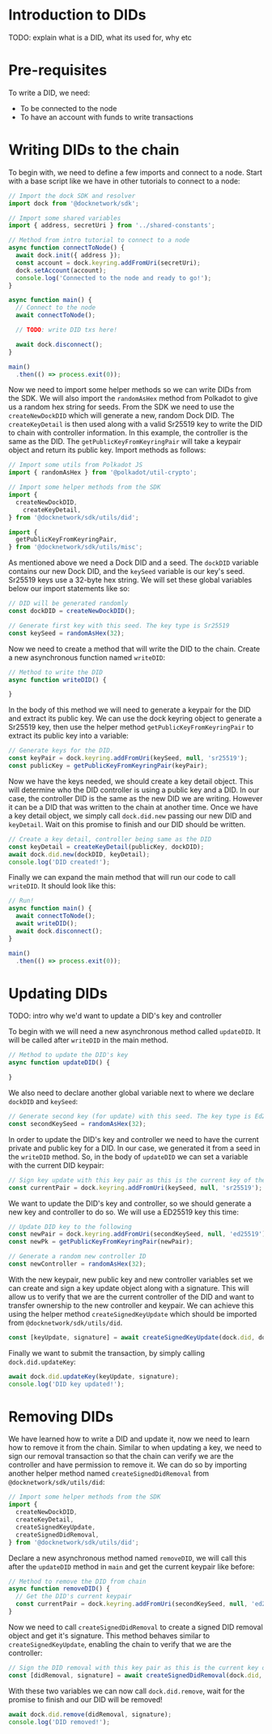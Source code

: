 # Introduction to DIDs
TODO: explain what is a DID, what its used for, why etc

# Pre-requisites
To write a DID, we need:
- To be connected to the node
- To have an account with funds to write transactions

# Writing DIDs to the chain
To begin with, we need to define a few imports and connect to a node. Start with a base script like we have in other tutorials to connect to a node:
```javascript
// Import the dock SDK and resolver
import dock from '@docknetwork/sdk';

// Import some shared variables
import { address, secretUri } from '../shared-constants';

// Method from intro tutorial to connect to a node
async function connectToNode() {
  await dock.init({ address });
  const account = dock.keyring.addFromUri(secretUri);
  dock.setAccount(account);
  console.log('Connected to the node and ready to go!');
}

async function main() {
  // Connect to the node
  await connectToNode();

  // TODO: write DID txs here!

  await dock.disconnect();
}

main()
  .then(() => process.exit(0));
```

Now we need to import some helper methods so we can write DIDs from the SDK. We will also import the `randomAsHex` method from Polkadot to give us a random hex string for seeds. From the SDK we need to use the `createNewDockDID` which will generate a new, random Dock DID. The `createKeyDetail` is then used along with a valid Sr25519 key to write the DID to chain with controller information. In this example, the controller is the same as the DID. The `getPublicKeyFromKeyringPair` will take a keypair object and return its public key. Import methods as follows:
```javascript
// Import some utils from Polkadot JS
import { randomAsHex } from '@polkadot/util-crypto';

// Import some helper methods from the SDK
import {
  createNewDockDID,
	createKeyDetail,
} from '@docknetwork/sdk/utils/did';

import {
  getPublicKeyFromKeyringPair,
} from '@docknetwork/sdk/utils/misc';
```

As mentioned above we need a Dock DID and a seed. The `dockDID` variable contains our new Dock DID, and the `keySeed` variable is our key's seed. Sr25519 keys use a 32-byte hex string. We will set these global variables below our import statements like so:
```javascript
// DID will be generated randomly
const dockDID = createNewDockDID();

// Generate first key with this seed. The key type is Sr25519
const keySeed = randomAsHex(32);
```

Now we need to create a method that will write the DID to the chain. Create a new asynchronous function named `writeDID`:
```javascript
// Method to write the DID
async function writeDID() {

}
```

In the body of this method we will need to generate a keypair for the DID and extract its public key. We can use the dock keyring object to generate a Sr25519 key, then use the helper method `getPublicKeyFromKeyringPair` to extract its public key into a variable:
```javascript
// Generate keys for the DID.
const keyPair = dock.keyring.addFromUri(keySeed, null, 'sr25519');
const publicKey = getPublicKeyFromKeyringPair(keyPair);
```

Now we have the keys needed, we should create a key detail object. This will determine who the DID controller is using a public key and a DID. In our case, the controller DID is the same as the new DID we are writing. However it can be a DID that was written to the chain at another time. Once we have a key detail object, we simply call `dock.did.new` passing our new DID and `keyDetail`. Wait on this promise to finish and our DID should be written.
```javascript
// Create a key detail, controller being same as the DID
const keyDetail = createKeyDetail(publicKey, dockDID);
await dock.did.new(dockDID, keyDetail);
console.log('DID created!');
```

Finally we can expand the main method that will run our code to call `writeDID`. It should look like this:
```javascript
// Run!
async function main() {
  await connectToNode();
  await writeDID();
  await dock.disconnect();
}

main()
  .then(() => process.exit(0));
```

# Updating DIDs
TODO: intro why we'd want to update a DID's key and controller

To begin with we will need a new asynchronous method called `updateDID`. It will be called after `writeDID` in the main method.
```javascript
// Method to update the DID's key
async function updateDID() {

}
```

We also need to declare another global variable next to where we declare `dockDID` and `keySeed`:
```javascript
// Generate second key (for update) with this seed. The key type is Ed25519
const secondKeySeed = randomAsHex(32);
```

In order to update the DID's key and controller we need to have the current private and public key for a DID. In our case, we generated
it from a seed in the `writeDID` method. So, in the body of `updateDID` we can set a variable with the current DID keypair:
```javascript
// Sign key update with this key pair as this is the current key of the DID
const currentPair = dock.keyring.addFromUri(keySeed, null, 'sr25519');
```

We want to update the DID's key and controller, so we should generate a new key and controller to do so. We will use a ED25519 key this time:
```javascript
// Update DID key to the following
const newPair = dock.keyring.addFromUri(secondKeySeed, null, 'ed25519');
const newPk = getPublicKeyFromKeyringPair(newPair);

// Generate a random new controller ID
const newController = randomAsHex(32);
```

With the new keypair, new public key and new controller variables set we can create and sign a key update object along with a signature.
This will allow us to verify that we are the current controller of the DID and want to transfer ownership to the new controller and keypair.
We can achieve this using the helper method `createSignedKeyUpdate` which should be imported from `@docknetwork/sdk/utils/did`.
```javascript
const [keyUpdate, signature] = await createSignedKeyUpdate(dock.did, dockDID, newPk, currentPair, newController);
```

Finally we want to submit the transaction, by simply calling `dock.did.updateKey`:
```javascript
await dock.did.updateKey(keyUpdate, signature);
console.log('DID key updated!');
```

# Removing DIDs
We have learned how to write a DID and update it, now we need to learn how to remove it from the chain. Similar to when updating a key, we need to sign our removal transaction so that the chain can verify we are the controller and have permission
to remove it. We can do so by importing another helper method named `createSignedDidRemoval` from `@docknetwork/sdk/utils/did`:
```javascript
// Import some helper methods from the SDK
import {
  createNewDockDID,
  createKeyDetail,
  createSignedKeyUpdate,
  createSignedDidRemoval,
} from '@docknetwork/sdk/utils/did';
```

Declare a new asynchronous method named `removeDID`, we will call this after the `updateDID` method in `main` and get the current keypair like before:
```javascript
// Method to remove the DID from chain
async function removeDID() {
  // Get the DID's current keypair
  const currentPair = dock.keyring.addFromUri(secondKeySeed, null, 'ed25519');
}
```

Now we need to call `createSignedDidRemoval` to create a signed DID removal object and get it's signature. This method behaves similar to
`createSignedKeyUpdate`, enabling the chain to verify that we are the controller:
```javascript
// Sign the DID removal with this key pair as this is the current key of the DID
const [didRemoval, signature] = await createSignedDidRemoval(dock.did, dockDID, currentPair);
```

With these two variables we can now call `dock.did.remove`, wait for the promise to finish and our DID will be removed!
```javascript
await dock.did.remove(didRemoval, signature);
console.log('DID removed!');
```
